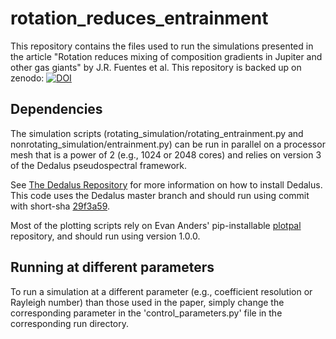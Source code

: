 # rotation_reduces_entrainment
This repository contains the files used to run the simulations presented in the article "Rotation reduces mixing of composition gradients in Jupiter and other gas giants" by J.R. Fuentes et al.
This repository is backed up on zenodo: [![DOI](https://zenodo.org/badge/DOI/10.5281/zenodo.7950969.svg)](https://doi.org/10.5281/zenodo.7950969)

## Dependencies

The simulation scripts (rotating_simulation/rotating_entrainment.py and nonrotating_simulation/entrainment.py) can be run in parallel on a processor mesh that is a power of 2 (e.g., 1024 or 2048 cores) and relies on version 3 of the Dedalus pseudospectral framework.

See [The Dedalus Repository](https://github.com/DedalusProject/dedalus) for more information on how to install Dedalus. This code uses the Dedalus master branch and should run using commit with short-sha [29f3a59](https://github.com/DedalusProject/dedalus/commit/29f3a59c5ee7cbb7be5d846e35f0c514ac032af6).

Most of the plotting scripts rely on Evan Anders' pip-installable [plotpal](https://github.com/evanhanders/plotpal) repository, and should run using version 1.0.0.

## Running at different parameters

To run a simulation at a different parameter (e.g., coefficient resolution or Rayleigh number) than those used in the paper, simply change the corresponding parameter in the 'control_parameters.py' file in the corresponding run directory.
